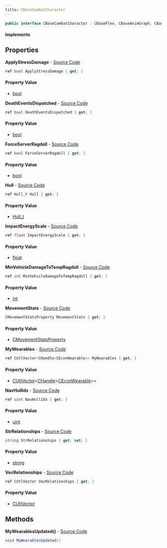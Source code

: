 ```yaml
---
title: CBaseCombatCharacter
---
```


```csharp
public interface CBaseCombatCharacter : CBaseFlex, CBaseAnimGraph, CBaseModelEntity, CBaseEntity, CEntityInstance, ISchemaClass<CEntityInstance>, ISchemaClass<CBaseEntity>, ISchemaClass<CBaseModelEntity>, ISchemaClass<CBaseAnimGraph>, ISchemaClass<CBaseFlex>, ISchemaClass<CBaseCombatCharacter>, ISchemaField, ISchemaClass, INativeHandle
```

#### Implements

## Properties

**ApplyStressDamage** - [Source Code](https://github.com/swiftly-solution/swiftlys2/blob/main/managed/src/SwiftlyS2.Generated/Schemas/Interfaces/CBaseCombatCharacter.cs#L24)

```csharp
ref bool ApplyStressDamage { get; }
```

#### Property Value

- [bool](https://learn.microsoft.com/dotnet/api/system.boolean)

**DeathEventsDispatched** - [Source Code](https://github.com/swiftly-solution/swiftlys2/blob/main/managed/src/SwiftlyS2.Generated/Schemas/Interfaces/CBaseCombatCharacter.cs#L26)

```csharp
ref bool DeathEventsDispatched { get; }
```

#### Property Value

- [bool](https://learn.microsoft.com/dotnet/api/system.boolean)

**ForceServerRagdoll** - [Source Code](https://github.com/swiftly-solution/swiftlys2/blob/main/managed/src/SwiftlyS2.Generated/Schemas/Interfaces/CBaseCombatCharacter.cs#L16)

```csharp
ref bool ForceServerRagdoll { get; }
```

#### Property Value

- [bool](https://learn.microsoft.com/dotnet/api/system.boolean)

**Hull** - [Source Code](https://github.com/swiftly-solution/swiftlys2/blob/main/managed/src/SwiftlyS2.Generated/Schemas/Interfaces/CBaseCombatCharacter.cs#L33)

```csharp
ref Hull_t Hull { get; }
```

#### Property Value

- [Hull_t](/docs/api/shared/schemadefinitions/hull_t)

**ImpactEnergyScale** - [Source Code](https://github.com/swiftly-solution/swiftlys2/blob/main/managed/src/SwiftlyS2.Generated/Schemas/Interfaces/CBaseCombatCharacter.cs#L20)

```csharp
ref float ImpactEnergyScale { get; }
```

#### Property Value

- [float](https://learn.microsoft.com/dotnet/api/system.single)

**MinVehicleDamageToTempRagdoll** - [Source Code](https://github.com/swiftly-solution/swiftlys2/blob/main/managed/src/SwiftlyS2.Generated/Schemas/Interfaces/CBaseCombatCharacter.cs#L22)

```csharp
ref int MinVehicleDamageToTempRagdoll { get; }
```

#### Property Value

- [int](https://learn.microsoft.com/dotnet/api/system.int32)

**MovementStats** - [Source Code](https://github.com/swiftly-solution/swiftlys2/blob/main/managed/src/SwiftlyS2.Generated/Schemas/Interfaces/CBaseCombatCharacter.cs#L37)

```csharp
CMovementStatsProperty MovementStats { get; }
```

#### Property Value

- [CMovementStatsProperty](/docs/api/shared/schemadefinitions/cmovementstatsproperty)

**MyWearables** - [Source Code](https://github.com/swiftly-solution/swiftlys2/blob/main/managed/src/SwiftlyS2.Generated/Schemas/Interfaces/CBaseCombatCharacter.cs#L18)

```csharp
ref CUtlVector<CHandle<CEconWearable>> MyWearables { get; }
```

#### Property Value

- [CUtlVector](/docs/api/shared/natives/cutlvector-1)<[CHandle](/docs/api/shared/natives/chandle-1)<[CEconWearable](/docs/api/shared/schemadefinitions/ceconwearable)>>

**NavHullIdx** - [Source Code](https://github.com/swiftly-solution/swiftlys2/blob/main/managed/src/SwiftlyS2.Generated/Schemas/Interfaces/CBaseCombatCharacter.cs#L35)

```csharp
ref uint NavHullIdx { get; }
```

#### Property Value

- [uint](https://learn.microsoft.com/dotnet/api/system.uint32)

**StrRelationships** - [Source Code](https://github.com/swiftly-solution/swiftlys2/blob/main/managed/src/SwiftlyS2.Generated/Schemas/Interfaces/CBaseCombatCharacter.cs#L31)

```csharp
string StrRelationships { get; set; }
```

#### Property Value

- [string](https://learn.microsoft.com/dotnet/api/system.string)

**VecRelationships** - [Source Code](https://github.com/swiftly-solution/swiftlys2/blob/main/managed/src/SwiftlyS2.Generated/Schemas/Interfaces/CBaseCombatCharacter.cs#L29)

```csharp
ref CUtlVector VecRelationships { get; }
```

#### Property Value

- [CUtlVector](/docs/api/shared/natives/cutlvector)

## Methods

**MyWearablesUpdated()** - [Source Code](https://github.com/swiftly-solution/swiftlys2/blob/main/managed/src/SwiftlyS2.Generated/Schemas/Interfaces/CBaseCombatCharacter.cs#L39)

```csharp
void MyWearablesUpdated()
```

